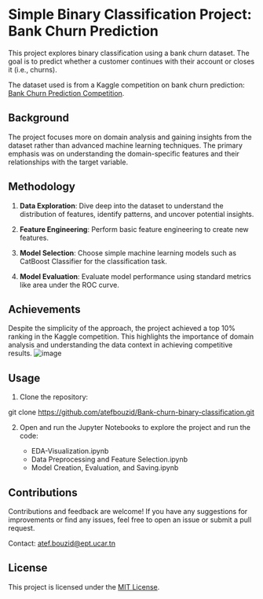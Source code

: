 # Simple Binary Classification Project: Bank Churn Prediction

This project explores binary classification using a bank churn dataset. The goal is to predict whether a customer continues with their account or closes it (i.e., churns).

The dataset used is from a Kaggle competition on bank churn prediction: [Bank Churn Prediction Competition](https://www.kaggle.com/competitions/playground-series-s4e1/overview).

## Background

The project focuses more on domain analysis and gaining insights from the dataset rather than advanced machine learning techniques. The primary emphasis was on understanding the domain-specific features and their relationships with the target variable.

## Methodology

1. **Data Exploration**: Dive deep into the dataset to understand the distribution of features, identify patterns, and uncover potential insights.

2. **Feature Engineering**: Perform basic feature engineering to create new features.

3. **Model Selection**: Choose simple machine learning models such as CatBoost Classifier for the classification task.

4. **Model Evaluation**: Evaluate model performance using standard metrics like area under the ROC curve.

## Achievements

Despite the simplicity of the approach, the project achieved a top 10% ranking in the Kaggle competition. This highlights the importance of domain analysis and understanding the data context in achieving competitive results.
![image](https://github.com/atefbouzid/Bank-churn-binary-classification/assets/122903316/a5f7af3a-5561-40f1-8638-9e3b52f10f08)


## Usage

1. Clone the repository:

git clone https://github.com/atefbouzid/Bank-churn-binary-classification.git

2. Open and run the Jupyter Notebooks to explore the project and run the code:

   - EDA-Visualization.ipynb
   - Data Preprocessing and Feature Selection.ipynb
   - Model Creation, Evaluation, and Saving.ipynb

## Contributions

Contributions and feedback are welcome! If you have any suggestions for improvements or find any issues, feel free to open an issue or submit a pull request.

Contact: atef.bouzid@ept.ucar.tn

## License

This project is licensed under the [MIT License](LICENSE).
